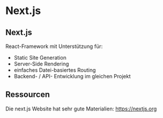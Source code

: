 # Next.js

## Next.js

React-Framework mit Unterstützung für:

- Static Site Generation
- Server-Side Rendering
- einfaches Datei-basiertes Routing
- Backend- / API- Entwicklung im gleichen Projekt

## Ressourcen

Die next.js Website hat sehr gute Materialien: <https://nextjs.org>
